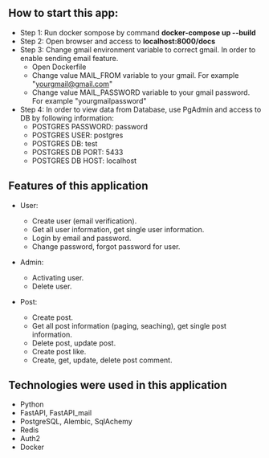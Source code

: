 <h2>How to start this app:</h2>

- Step 1: Run docker sompose by command <b>docker-compose up --build</b>
- Step 2: Open browser and access to <b>localhost:8000/docs</b>
- Step 3: Change gmail environment variable to correct gmail. In order to enable sending email feature.
  - Open Dockerfile
  - Change value MAIL_FROM variable to your gmail. For example "yourgmail@gmail.com"
  - Change value MAIL_PASSWORD variable to your gmail password. For example "yourgmailpassword"
- Step 4: In order to view data from Database, use PgAdmin and access to DB by following information:
  - POSTGRES PASSWORD: password
  - POSTGRES USER: postgres
  - POSTGRES DB: test
  - POSTGRES DB PORT: 5433
  - POSTGRES DB HOST: localhost

<h2>Features of this application</h2>

- User:
  - Create user (email verification).
  - Get all user information, get single user information.
  - Login by email and password.
  - Change password, forgot password for user.


- Admin:
  - Activating user.
  - Delete user.


- Post:
  - Create post.
  - Get all post information (paging, seaching), get single post information.
  - Delete post, update post.
  - Create post like.
  - Create, get, update, delete post comment.


<h2>Technologies were used in this application</h2>

- Python
- FastAPI, FastAPI_mail
- PostgreSQL, Alembic, SqlAchemy
- Redis
- Auth2
- Docker
